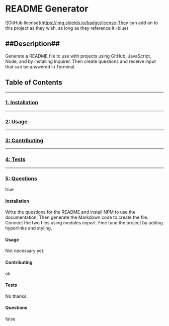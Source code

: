 # README Generator
  ![GitHub license](https://img.shields.io/badge/license-They can add on to this project as they wish, as long as they reference it.-blue)
  ## ##Description##  
  Generate a README file to use with projects using GitHub, JavaScript, Node, and by installing Inquirer. Then create questions and receive input that can be answered in Terminal.

  ## Table of Contents  
  ---
  ### [1. Installation](https://github.com/sarahgambles/readme-generator/blob/master/README.md#1-httpsgithubcomsarahgamblesreadme-generatorblobmasterreadmemdinstallation-installation)     
  ---
  ### [2: Usage](https://github.com/sarahgambles/readme-generator/blob/master/README.md#usage)   
  ---
  ### [3: Contributing](https://github.com/sarahgambles/readme-generator/blob/master/README.md#contributing)   
  ---
  ### [4: Tests](https://github.com/sarahgambles/readme-generator/blob/master/README.md#tests)  
  ---
  ### [5: Questions](https://github.com/sarahgambles/readme-generator/blob/master/README.md#questions)  
  true  
  #### Installation 
  Write the questions for the README and install NPM to use the documentation. Then generate the Markdown code to create the file. Connect the two files using modules.export. Fine tune the project by adding hyperlinks and styling.  
  #### Usage 
  Not necessary yet.  
  #### Contributing 
  ok  
  #### Tests 
  No thanks.  
  #### Questions  
  false  
